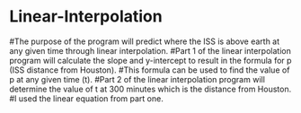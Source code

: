 # Linear-Interpolation
#The purpose of the program will predict where the ISS is above earth at any given time through linear interpolation.
#Part 1 of the linear interpolation program will calculate the slope and y-intercept to result in the formula for p (ISS distance from Houston). 
#This formula can be used to find the value of p at any given time (t).
#Part 2 of the linear interpolation program will determine the value of t at 300 minutes which is the distance from Houston.
#I used the linear equation from part one.

